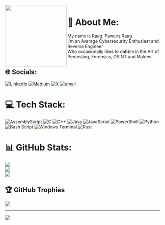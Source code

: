 <img align="left" height="200" src="https://github.com/user-attachments/assets/987c18fd-4c25-4248-afc5-b18075ad26d8"/>

# 💫 About Me:
My name is Raag, Pawees Raag<br>I'm an Average Cybersecurity Enthusiast and Reverse Engineer<br>Who occasionally likes to dabble in the Art of Pentesting, Forensics, OSINT and Maldev<br>


## 🌐 Socials:
[![LinkedIn](https://img.shields.io/badge/LinkedIn-%230077B5.svg?logo=linkedin&logoColor=white)](https://www.linkedin.com/in/sohom-chandra-chandra-8212b7286/) [![Medium](https://img.shields.io/badge/Medium-12100E?logo=medium&logoColor=white)](https://medium.com/@schchandra3) [![X](https://img.shields.io/badge/X-black.svg?logo=X&logoColor=white)](https://x.com/s0h0m_ch_?t=8Ou16S3VmC6V1VbiQnayNA&s=08) [![email](https://img.shields.io/badge/Email-D14836?logo=gmail&logoColor=white)](mailto:paweesraag@gmail.com) 

<!--![fall (1)](https://github.com/user-attachments/assets/987c18fd-4c25-4248-afc5-b18075ad26d8)-->

# 💻 Tech Stack:
![AssemblyScript](https://img.shields.io/badge/assembly%20script-%23000000.svg?style=for-the-badge&logo=assemblyscript&logoColor=white) ![C](https://img.shields.io/badge/c-%2300599C.svg?style=for-the-badge&logo=c&logoColor=white) ![C++](https://img.shields.io/badge/c++-%2300599C.svg?style=for-the-badge&logo=c%2B%2B&logoColor=white) ![Java](https://img.shields.io/badge/java-%23ED8B00.svg?style=for-the-badge&logo=openjdk&logoColor=white) ![JavaScript](https://img.shields.io/badge/javascript-%23323330.svg?style=for-the-badge&logo=javascript&logoColor=%23F7DF1E) ![PowerShell](https://img.shields.io/badge/PowerShell-%235391FE.svg?style=for-the-badge&logo=powershell&logoColor=white) ![Python](https://img.shields.io/badge/python-3670A0?style=for-the-badge&logo=python&logoColor=ffdd54) ![Bash Script](https://img.shields.io/badge/bash_script-%23121011.svg?style=for-the-badge&logo=gnu-bash&logoColor=white) ![Windows Terminal](https://img.shields.io/badge/Windows%20Terminal-%234D4D4D.svg?style=for-the-badge&logo=windows-terminal&logoColor=white) ![Rust](https://img.shields.io/badge/rust-%23000000.svg?style=for-the-badge&logo=rust&logoColor=white)
# 📊 GitHub Stats:
![](https://github-readme-stats.vercel.app/api?username=Pawees&theme=dark&hide_border=false&include_all_commits=false&count_private=false)<br/>
![](https://nirzak-streak-stats.vercel.app/?user=Pawees&theme=dark&hide_border=false)<br/>
![](https://github-readme-stats.vercel.app/api/top-langs/?username=Pawees&theme=dark&hide_border=false&include_all_commits=false&count_private=false&layout=compact)

## 🏆 GitHub Trophies
![](https://github-profile-trophy.vercel.app/?username=Pawees&theme=radical&no-frame=false&no-bg=true&margin-w=4)

---
[![](https://visitcount.itsvg.in/api?id=Pawees&icon=0&color=0)](https://visitcount.itsvg.in)

<!-- Proudly created with GPRM ( https://gprm.itsvg.in ) -->
